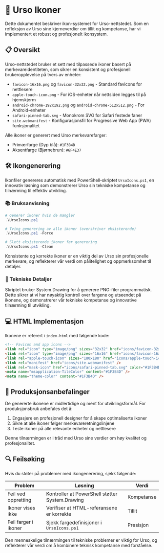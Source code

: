 # 🐻 Urso Ikoner

Dette dokumentet beskriver ikon-systemet for Urso-nettstedet.
Som en refleksjon av Urso sine kjerneverdier om tillit og kompetanse,
har vi implementert et robust og profesjonelt ikonsystem.

## 📋 Oversikt

Urso-nettstedet bruker et sett med tilpassede ikoner basert på merkevareidentiteten,
som sikrer en konsistent og profesjonell brukeropplevelse på tvers av enheter:

- `favicon-16x16.png` og `favicon-32x32.png` - Standard favicons for nettlesere
- `apple-touch-icon.png` - For iOS-enheter når nettsiden legges til på hjemskjerm
- `android-chrome-192x192.png` og `android-chrome-512x512.png` - For Android-enheter
- `safari-pinned-tab.svg` - Monokrom SVG for Safari festede faner
- `site.webmanifest` - Konfigurasjonsfil for Progressive Web App (PWA) funksjonalitet

Alle ikoner er generert med Urso merkevarefarger:

- Primærfarge (Dyp blå): `#1F3B4D`
- Aksentfarge (Bjørnebrun): `#6F4E37`

## 🛠️ Ikongenerering

Ikonfiler genereres automatisk med PowerShell-skriptet `UrsoIcons.ps1`, en innovativ
løsning som demonstrerer Urso sin tekniske kompetanse og tilnærming til effektiv utvikling.

### 📚 Bruksanvisning

```powershell
# Generer ikoner hvis de mangler
.\UrsoIcons.ps1

# Tving generering av alle ikoner (overskriver eksisterende)
.\UrsoIcons.ps1 -Force

# Slett eksisterende ikoner før generering
.\UrsoIcons.ps1 -Clean
```

Konsistente og korrekte ikoner er en viktig del av Urso sin profesjonelle merkevare,
og reflekterer vår verdi om pålitelighet og oppmerksomhet til detaljer.

### 🔧 Tekniske Detaljer

Skriptet bruker System.Drawing for å generere PNG-filer programmatisk.
Dette sikrer at vi har nøyaktig kontroll over fargene og utseendet på ikonene,
og demonstrerer vår tekniske kompetanse og innovative tilnærming til utvikling.

## 💻 HTML Implementasjon

Ikonene er referert i `index.html` med følgende kode:

```html
<!-- Favicon and app icons -->
<link rel="icon" type="image/png" sizes="32x32" href="icons/favicon-32x32.png" />
<link rel="icon" type="image/png" sizes="16x16" href="icons/favicon-16x16.png" />
<link rel="apple-touch-icon" sizes="180x180" href="icons/apple-touch-icon.png" />
<link rel="manifest" href="icons/site.webmanifest" />
<link rel="mask-icon" href="icons/safari-pinned-tab.svg" color="#1F3B4D" />
<meta name="msapplication-TileColor" content="#1F3B4D" />
<meta name="theme-color" content="#1F3B4D" />
```

## 🚀 Produksjonsanbefalinger

De genererte ikonene er midlertidige og ment for utviklingsformål. For produksjonsbruk anbefales det å:

1. Engasjere en profesjonell designer for å skape optimaliserte ikoner
2. Sikre at alle ikoner følger merkevareretningslinjene
3. Teste ikoner på alle relevante enheter og nettlesere

Denne tilnærmingen er i tråd med Urso sine verdier om høy kvalitet og profesjonalitet.

## 🔍 Feilsøking

Hvis du støter på problemer med ikongenerering, sjekk følgende:

| Problem | Løsning | Verdi |
|---------|---------|-------|
| Feil ved oppretting | Kontroller at PowerShell støtter System.Drawing | Kompetanse |
| Ikoner vises ikke | Verifiser at HTML-referansene er korrekte | Tillit |
| Feil farger i ikoner | Sjekk fargedefinisjoner i `UrsoIcons.ps1` | Presisjon |

Den menneskelige tilnærmingen til tekniske problemer er viktig for Urso,
og reflekterer vår verdi om å kombinere teknisk kompetanse med forståelse.
